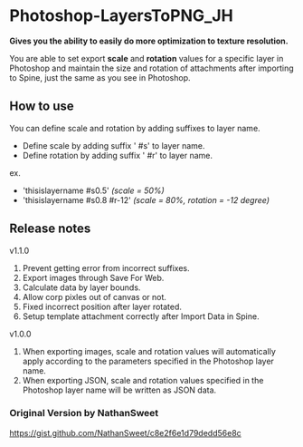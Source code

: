 # Photoshop-LayersToPNG_JH
**Gives you the ability to easily do more optimization to texture resolution.**
  
You are able to set export **scale** and **rotation** values for a specific layer in Photoshop and maintain
the size and rotation of attachments after importing to Spine, just the same as you see in Photoshop.

## How to use
You can define scale and rotation by adding suffixes to layer name.
- Define scale by adding suffix ' #s' to layer name.
- Define rotation by adding suffix ' #r' to layer name.

ex.
- 'thisislayername #s0.5' *(scale = 50%)*
- 'thisislayername #s0.8 #r-12' *(scale = 80%, rotation = -12 degree)*
  
## Release notes
v1.1.0

1. Prevent getting error from incorrect suffixes.
2. Export images through Save For Web.
3. Calculate data by layer bounds.
4. Allow corp pixles out of canvas or not.
5. Fixed incorrect position after layer rotated.
6. Setup template attachment correctly after Import Data in Spine.

v1.0.0

1. When exporting images, scale and rotation values will automatically apply according to the parameters specified in the Photoshop layer name.
2. When exporting JSON, scale and rotation values specified in the Photoshop layer name will be written as JSON data.

### Original Version by NathanSweet
https://gist.github.com/NathanSweet/c8e2f6e1d79dedd56e8c
